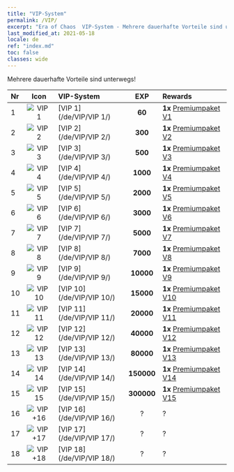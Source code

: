 ```yaml
---
title: "VIP-System"
permalink: /VIP/
excerpt: "Era of Chaos  VIP-System - Mehrere dauerhafte Vorteile sind unterwegs!"
last_modified_at: 2021-05-18
locale: de
ref: "index.md"
toc: false
classes: wide
---
```


  Mehrere dauerhafte Vorteile sind unterwegs!

  |  Nr  | Icon | VIP-System | EXP | Rewards |
  |:-----|:----:|:------------|:---:|:--------|
  | 1 | ![VIP 1](/images/x/chatPri_vipLv1.png) | [VIP 1](/de/VIP/VIP 1/) | **60** | **1x** [Premiumpaket V1](/ItemsDE/con_1297/) |
  | 2 | ![VIP 2](/images/x/chatPri_vipLv2.png) | [VIP 2](/de/VIP/VIP 2/) | **300** | **1x** [Premiumpaket V2](/ItemsDE/con_1298/) |
  | 3 | ![VIP 3](/images/x/chatPri_vipLv3.png) | [VIP 3](/de/VIP/VIP 3/) | **500** | **1x** [Premiumpaket V3](/ItemsDE/con_1299/) |
  | 4 | ![VIP 4](/images/x/chatPri_vipLv4.png) | [VIP 4](/de/VIP/VIP 4/) | **1000** | **1x** [Premiumpaket V4](/ItemsDE/con_1300/) |
  | 5 | ![VIP 5](/images/x/chatPri_vipLv5.png) | [VIP 5](/de/VIP/VIP 5/) | **2000** | **1x** [Premiumpaket V5](/ItemsDE/con_1301/) |
  | 6 | ![VIP 6](/images/x/chatPri_vipLv6.png) | [VIP 6](/de/VIP/VIP 6/) | **3000** | **1x** [Premiumpaket V6](/ItemsDE/con_1302/) |
  | 7 | ![VIP 7](/images/x/chatPri_vipLv7.png) | [VIP 7](/de/VIP/VIP 7/) | **5000** | **1x** [Premiumpaket V7](/ItemsDE/con_1303/) |
  | 8 | ![VIP 8](/images/x/chatPri_vipLv8.png) | [VIP 8](/de/VIP/VIP 8/) | **7000** | **1x** [Premiumpaket V8](/ItemsDE/con_1304/) |
  | 9 | ![VIP 9](/images/x/chatPri_vipLv9.png) | [VIP 9](/de/VIP/VIP 9/) | **10000** | **1x** [Premiumpaket V9](/ItemsDE/con_1305/) |
  | 10 | ![VIP 10](/images/x/chatPri_vipLv10.png) | [VIP 10](/de/VIP/VIP 10/) | **15000** | **1x** [Premiumpaket V10](/ItemsDE/con_1306/) |
  | 11 | ![VIP 11](/images/x/chatPri_vipLv11.png) | [VIP 11](/de/VIP/VIP 11/) | **20000** | **1x** [Premiumpaket V11](/ItemsDE/con_1307/) |
  | 12 | ![VIP 12](/images/x/chatPri_vipLv12.png) | [VIP 12](/de/VIP/VIP 12/) | **40000** | **1x** [Premiumpaket V12](/ItemsDE/con_1308/) |
  | 13 | ![VIP 13](/images/x/chatPri_vipLv13.png) | [VIP 13](/de/VIP/VIP 13/) | **80000** | **1x** [Premiumpaket V13](/ItemsDE/con_1309/) |
  | 14 | ![VIP 14](/images/x/chatPri_vipLv14.png) | [VIP 14](/de/VIP/VIP 14/) | **150000** | **1x** [Premiumpaket V14](/ItemsDE/con_1310/) |
  | 15 | ![VIP 15](/images/x/chatPri_vipLv15.png) | [VIP 15](/de/VIP/VIP 15/) | **300000** | **1x** [Premiumpaket V15](/ItemsDE/con_1311/) |
  | 16 | ![VIP +16](/images/x/chatPri_vipLv16.png) | [VIP 16](/de/VIP/VIP 16/) | ? | ? |
  | 17 | ![VIP +17](/images/x/chatPri_vipLv17.png) | [VIP 17](/de/VIP/VIP 17/) | ? | ? |
  | 18 | ![VIP +18](/images/x/chatPri_vipLv18.png) | [VIP 18](/de/VIP/VIP 18/) | ? | ? |
